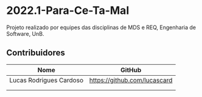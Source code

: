 # 2022.1-Para-Ce-Ta-Mal
Projeto realizado por equipes das disciplinas de MDS e REQ, Engenharia de Software, UnB.

## Contribuidores


|Nome                             |GitHub                             | 
| --------                        | --------                          |
|Lucas Rodrigues Cardoso          |https://github.com/lucascard       |
|                                 |                                   |
|                                 |                                   |
